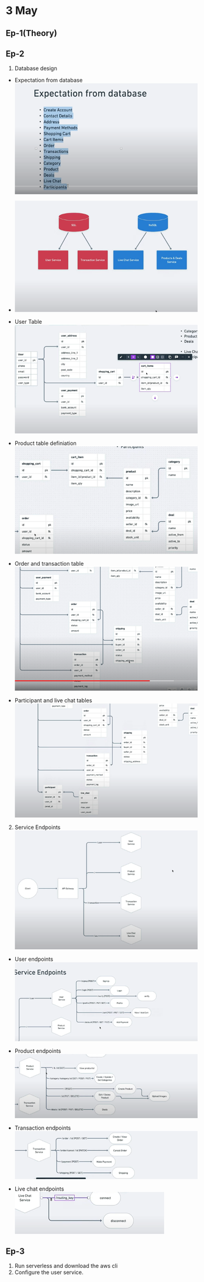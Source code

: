 # 3 May

## Ep-1(Theory)

## Ep-2

1. Database design

- Expectation from database
  ![alt text](image-13.png)
- ![alt text](image-14.png)

- User Table
  ![alt text](image-15.png)

- Product table definiation
  ![alt text](image-16.png)

- Order and transaction table
  ![alt text](image-17.png)

- Participant and live chat tables
  ![alt text](image-18.png)

2. Service Endpoints
   ![alt text](image-20.png)

- User endpoints
  ![alt text](image-21.png)

- Product endpoints
  ![alt text](image-22.png)

- Transaction endpoints
  ![alt text](image-23.png)

- Live chat endpoints
  ![alt text](image-24.png)

## Ep-3

1. Run serverless and download the aws cli
2. Configure the user service. 